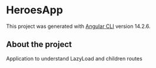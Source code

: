 # HeroesApp

This project was generated with [Angular CLI](https://github.com/angular/angular-cli) version 14.2.6.

## About the project
Application to understand LazyLoad and children routes